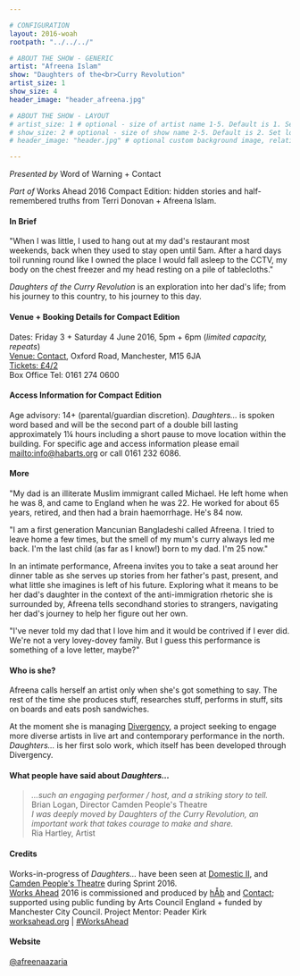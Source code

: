 ```yaml
---

# CONFIGURATION
layout: 2016-woah
rootpath: "../../../"

# ABOUT THE SHOW - GENERIC
artist: "Afreena Islam"
show: "Daughters of the<br>Curry Revolution"
artist_size: 1
show_size: 4
header_image: "header_afreena.jpg"

# ABOUT THE SHOW - LAYOUT
# artist_size: 1 # optional - size of artist name 1-5. Default is 1. Set longer names to lower values
# show_size: 2 # optional - size of show name 2-5. Default is 2. Set longer names to lower values
# header_image: "header.jpg" # optional custom background image, relative to current page

---
```

*Presented by* Word of Warning + Contact         
           
*Part of* Works Ahead 2016 Compact Edition: hidden stories and half-remembered truths from Terri Donovan + Afreena Islam.        
           
#### In Brief                      
"When I was little, I used to hang out at my dad's restaurant most weekends, back when they used to stay open until 5am. After a hard days toil running round like I owned the place I would fall asleep to the CCTV, my body on the chest freezer and my head resting on a pile of tablecloths."              
            
*Daughters of the Curry Revolution* is an exploration into her dad's life; from his journey to this country, to his journey to this day.                 
             
#### Venue + Booking Details for Compact Edition        
Dates: Friday 3 + Saturday 4 June 2016, 5pm + 6pm (*limited capacity, repeats*)        
<a href="http://contactmcr.com/visit/getting-here" target="_blank">Venue: Contact</a>, Oxford Road, Manchester, M15 6JA         
<a href="http://contactmcr.com/whats-on/56892-works-ahead-compact-edition/booking" target="_blank">Tickets: £4/2</a>               
Box Office Tel: 0161 274 0600        
        
#### Access Information for Compact Edition        
Age advisory: 14+ (parental/guardian discretion). *Daughters…* is spoken word based and will be the second part of a double bill lasting approximately 1¼ hours including a short pause to move location within the building. For specific age and access information please email <mailto:info@habarts.org> or call 0161 232 6086.        
        
#### More             
"My dad is an illiterate Muslim immigrant called Michael. He left home when he was 8, and came to England when he was 22. He worked for about 65 years, retired, and then had a brain haemorrhage. He's 84 now.             
            
"I am a first generation Mancunian Bangladeshi called Afreena. I tried to leave home a few times, but the smell of my mum's curry always led me back. I'm the last child (as far as I know!) born to my dad. I'm 25 now."           
             
In an intimate performance, Afreena invites you to take a seat around her dinner table as she serves up stories from her father's past, present, and what little she imagines is left of his future. Exploring what it means to be her dad's daughter in the context of the anti-immigration rhetoric she is surrounded by, Afreena tells secondhand stories to strangers, navigating her dad's journey to help her figure out her own.                 
             
"I've never told my dad that I love him and it would be contrived if I ever did. We're not a very lovey-dovey family. But I guess this performance is something of a love letter, maybe?"                 
              
#### Who is she?            
Afreena calls herself an artist only when she's got something to say. The rest of the time she produces stuff, researches stuff, performs in stuff, sits on boards and eats posh sandwiches.               
            
At the moment she is managing <a href="http://divergencymcr.posthaven.com" target="_blank">Divergency</a>, a project seeking to engage more diverse artists in live art and contemporary performance in the north. *Daughters…* is her first solo work, which itself has been developed through Divergency.              
             
#### What people have said about *Daughters…*
>*…such an engaging performer / host, and a striking story to tell.*<br>Brian Logan, Director Camden People's Theatre                
>*I was deeply moved by Daughters of the Curry Revolution, an important work that takes courage to make and share.*<br>Ria Hartley, Artist                
              
#### Credits         
Works-in-progress of *Daughters…* have been seen at [Domestic II](/archive/2015-domestic/daytime), and <a href="http://www.cptheatre.co.uk/production/daughters-of-the-curry-revolution" target="_blank">Camden People's Theatre</a> during Sprint 2016.                   
[Works Ahead](/hab/worksahead) 2016 is commissioned and produced by [hÅb](/hab) and <a href="http://contactmcr.com" target="_blank">Contact</a>; supported using public funding by Arts Council England + funded by Manchester City Council. Project Mentor: Peader Kirk        
<a href="http://worksahead.org" target="_blank">worksahead.org</a> | <a href="http://twitter.com/hashtag/WorksAhead" target="_blank">#WorksAhead</a>             

#### Website          
<a href="http://twitter.com/afreenaazaria" target="_blank">@afreenaazaria</a>
